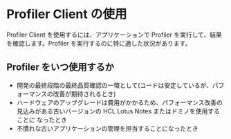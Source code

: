 # Profiler Client の使用

Profiler Client を使用するには、アプリケーションで Profiler を実行して、結果を確認します。Profiler を実行するのに特に適した状況があります。

## Profiler をいつ使用するか
* 開発の最終段階の最終品質確認の一環として(コードは安定しているが、パフォーマンスの改善が期待されるとき)
* ハードウェアのアップグレードは費用がかかるため、パフォーマンス改善の見込みがある古いバージョンの HCL Lotus Notes またはドミノを使用することに なったとき
* 不慣れな古いアプリケーションの管理を担当することになったとき